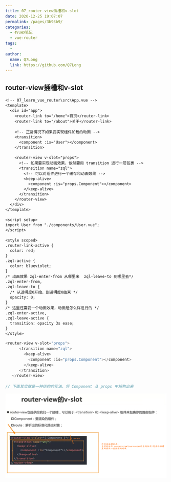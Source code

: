 ```yaml
---
title: 07_router-view插槽和v-slot
date: 2020-12-25 19:07:07
permalink: /pages/3b93b9/
categories:
  - 《Vue》笔记
  - vue-router
tags:
  - 
author: 
  name: Q7Long
  link: https://github.com/Q7Long
---
```

## router-view插槽和v-slot

```vue
<!-- 07_learn_vue_router\src\App.vue -->
<template>
  <div id="app">
    <router-link to="/home">首页</router-link>
    <router-link to="/about">关于</router-link>

    <!-- 正常情况下如果要实现组件加载的动画 -->
    <transition>
      <component :is="User"></component>
    </transition>

    <router-view v-slot="props">
      <!-- 如果要实现动画效果，依然要用 transition 进行一层包裹 -->
      <transition name="zql">
        <!-- 可以对组件进行一个缓存和动画效果 -->
        <keep-alive>
          <component :is="props.Component"></component>
        </keep-alive>
      </transition>
    </router-view>
  </div>
</template>

<script setup>
import User from "./components/User.vue";
</script>

<style scoped>
.router-link-active {
  color: red;
}
.zql-active {
  color: blueviolet;
}
/* 动画效果 zql-enter-from 从哪里来  zql-leave-to 到哪里去*/
.zql-enter-from,
.zql-leave-to {
  /* 从透明度0开始，到透明度0结束 */
  opacity: 0;
}
/* 这里还需要一个动画效果，动画是怎么样进行的 */
.zql-enter-active,
.zql-leave-active {
  transition: opacity 3s ease;
}
</style>
```

```js
<router-view v-slot="props">
      <transition name="zql">
        <keep-alive>
          <component :is="props.Component"></component>
        </keep-alive>
      </transition>
   </router-view>

// 下面其实就是一种结构的写法，将 Component 从 props 中解构出来
```

![image-20221223155935236](https://github.com/Q7Long/images/blob/master/qlBlog_images/Vue%E5%9F%BA%E7%A1%80/28_learn_vueRouter/07_router-view%E6%8F%92%E6%A7%BD%E5%92%8Cv-slot.assets/image-20221223155935236.png?raw=true)

